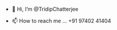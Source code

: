 - 👋 Hi, I’m @TridipChatterjee

- 📫 How to reach me ... +91 97402 41404

<!---
TridipChatterjee/TridipChatterjee is a ✨ special ✨ repository because its `README.md` (this file) appears on your GitHub profile.
You can click the Preview link to take a look at your changes.
--->
